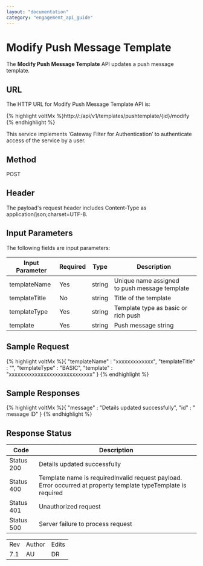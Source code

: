 ```yaml
---
layout: "documentation"
category: "engagement_api_guide"
---
```

                            


Modify Push Message Template
============================

The **Modify Push Message Template** API updates a push message template.

URL
---

The HTTP URL for Modify Push Message Template API is:

{% highlight voltMx %}http://<host>:<port>/api/v1/templates/pushtemplate/{id}/modify
{% endhighlight %}

This service implements ‘Gateway Filter for Authentication’ to authenticate access of the service by a user.

Method
------

POST

Header
------

The payload's request header includes Content-Type as application/json;charset=UTF-8.

Input Parameters
----------------

The following fields are input parameters:

  
| Input Parameter | Required | Type | Description |
| --- | --- | --- | --- |
| templateName | Yes | string | Unique name assigned to push message template |
| templateTitle | No | string | Title of the template |
| templateType | Yes | string | Template type as basic or rich push |
| template | Yes | string | Push message string |

Sample Request
--------------

{% highlight voltMx %}{
  "templateName" : "xxxxxxxxxxxxx",
  "templateTitle" : "",
  "templateType" : "BASIC",
  "template" : "xxxxxxxxxxxxxxxxxxxxxxxxxxxxx"
}
{% endhighlight %}

Sample Responses
----------------

{% highlight voltMx %}{
  "message" : "Details updated successfully",
  "id" : " message ID"
}
{% endhighlight %}

Response Status
---------------

  
| Code | Description |
| --- | --- |
| Status 200 | Details updated successfully |
| Status 400 | Template name is requiredInvalid request payload. Error occurred at property template typeTemplate is required |
| Status 401 | Unauthorized request |
| Status 500 | Server failure to process request |

<table class="TableStyle-RevisionTable" cellspacing="0" style="margin-left: 0;margin-right: auto;mc-table-style: url('../Resources/TableStyles/RevisionTable.css');" data-mc-conditions="Default.HTML"><colgroup><col class="TableStyle-RevisionTable-Column-Column1"> <col class="TableStyle-RevisionTable-Column-Column1"> <col class="TableStyle-RevisionTable-Column-Column1"></colgroup><tbody><tr class="TableStyle-RevisionTable-Body-Body1"><td class="TableStyle-RevisionTable-BodyE-Column1-Body1">Rev</td><td class="TableStyle-RevisionTable-BodyE-Column1-Body1">Author</td><td class="TableStyle-RevisionTable-BodyD-Column1-Body1">Edits</td></tr><tr class="TableStyle-RevisionTable-Body-Body1"><td class="TableStyle-RevisionTable-BodyB-Column1-Body1">7.1</td><td class="TableStyle-RevisionTable-BodyB-Column1-Body1">AU</td><td class="TableStyle-RevisionTable-BodyA-Column1-Body1">DR</td></tr></tbody></table>
